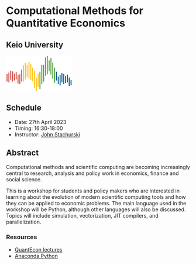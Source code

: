 # Computational Methods for Quantitative Economics 

## Keio University


![](qe-logo-large.png)

## Schedule

* Date: 27th April 2023
* Timing: 16:30-18:00 
* Instructor: [John Stachurski](https://johnstachurski.net/)

## Abstract

Computational methods and scientific computing are becoming increasingly central to research, analysis and policy work in economics, finance and social science.

This is a workshop for students and policy makers who are interested in learning about the evolution of modern scientific computing tools and how they can be applied to economic problems. The main language used in the workshop will be Python, although other languages will also be discussed. Topics will include simulation, vectorization, JIT compilers, and parallelization.

### Resources


* [QuantEcon lectures](https://lectures.quantecon.org/)
* [Anaconda Python](https://www.anaconda.com/distribution/)
